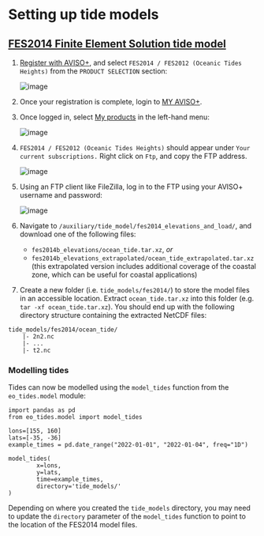 # Setting up tide models

## [FES2014 Finite Element Solution tide model](https://www.aviso.altimetry.fr/es/data/products/auxiliary-products/global-tide-fes/description-fes2014.html)

1. [Register with AVISO+](https://www.aviso.altimetry.fr/en/data/data-access/registration-form.html), and select `FES2014 / FES2012 (Oceanic Tides Heights)` from the `PRODUCT SELECTION` section:

   ![image](https://user-images.githubusercontent.com/17680388/160057710-dbb0c8b9-56e9-451a-91c3-d90e503d8512.png)

2. Once your registration is complete, login to [MY AVISO+](https://www.aviso.altimetry.fr/en/my-aviso-plus.html).
3. Once logged in, select [My products](https://www.aviso.altimetry.fr/en/my-aviso-plus/my-products.html) in the left-hand menu:

   ![image](https://user-images.githubusercontent.com/17680388/160057999-381fb818-e379-46cb-a3c4-a836308a96d8.png)

4. `FES2014 / FES2012 (Oceanic Tides Heights)` should appear under `Your current subscriptions.` Right click on `Ftp`, and copy the FTP address.

   ![image](https://user-images.githubusercontent.com/17680388/160058064-77430ddf-1939-449d-86e7-f05b27ca768a.png)

5. Using an FTP client like FileZilla, log in to the FTP using your AVISO+ username and password:

   ![image](https://user-images.githubusercontent.com/17680388/160058263-b0b1da72-e5ac-47ca-b1d0-544569d3f06a.png)

6. Navigate to `/auxiliary/tide_model/fes2014_elevations_and_load/`, and download one of the following files:

   - `fes2014b_elevations/ocean_tide.tar.xz`, _or_
   - `fes2014b_elevations_extrapolated/ocean_tide_extrapolated.tar.xz` (this extrapolated version includes additional coverage of the coastal zone, which can be useful for coastal applications)

7. Create a new folder (i.e. `tide_models/fes2014/`) to store the model files in an accessible location. Extract `ocean_tide.tar.xz` into this folder (e.g. `tar -xf ocean_tide.tar.xz`). You should end up with the following directory structure containing the extracted NetCDF files:

```
tide_models/fes2014/ocean_tide/
    |- 2n2.nc
    |- ...
    |- t2.nc
```

### Modelling tides

Tides can now be modelled using the `model_tides` function from the `eo_tides.model` module:

```
import pandas as pd
from eo_tides.model import model_tides

lons=[155, 160]
lats=[-35, -36]
example_times = pd.date_range("2022-01-01", "2022-01-04", freq="1D")

model_tides(
        x=lons,
        y=lats,
        time=example_times,
        directory='tide_models/'
)
```

Depending on where you created the `tide_models` directory, you may need to update the `directory` parameter of the `model_tides` function to point to the location of the FES2014 model files.
